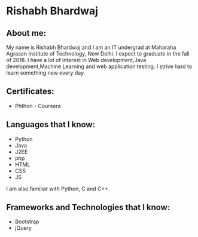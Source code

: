 # Rishabh Bhardwaj

## About me:

My name is Rishabh Bhardwaj and I am an IT undergrad at Maharaha Agrasen Institute of Technology, New Delhi. I expect to graduate in the fall of 2018. I have a lot of interest in Web development,Java development,Machine Learning and web application testing. I strive hard to learn something new every day.

## Certificates:
- Phthon - Coursera

## Languages that I know:
- Python
- Java
- J2EE
- php
- HTML
- CSS
- JS

I am also familiar with Python, C and C++.

## Frameworks and Technologies that I know:

- Bootstrap
- jQuery


